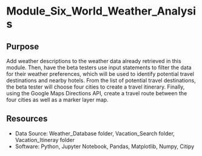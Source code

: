 # Module_Six_World_Weather_Analysis

## Purpose
Add weather descriptions to the weather data already retrieved in this module. Then, have the beta testers use input statements to filter the data for their weather preferences, which will be used to identify potential travel destinations and nearby hotels. From the list of potential travel destinations, the beta tester will choose four cities to create a travel itinerary. Finally, using the Google Maps Directions API, create a travel route between the four cities as well as a marker layer map.

## Resources
- Data Source: Weather_Database folder, Vacation_Search folder, Vacation_Itineray folder
- Software: Python, Jupyter Notebook, Pandas, Matplotlib, Numpy, Citipy
